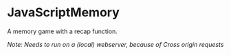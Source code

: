 # JavaScriptMemory

A memory game with a recap function.

*Note: Needs to run on a (local) webserver, because of Cross origin requests*
